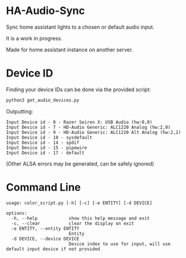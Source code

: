 # HA-Audio-Sync
Sync home assistant lights to a chosen or default audio input.

It is a work in progress.

Made for home assistant instance on another server.

# Device ID

Finding your device IDs can be done via the provided script:

```bash
python3 get_audio_devices.py
```

Outputting:
```
Input Device id - 0 - Razer Seiren X: USB Audio (hw:0,0)
Input Device id - 7 - HD-Audio Generic: ALC1220 Analog (hw:2,0)
Input Device id - 9 - HD-Audio Generic: ALC1220 Alt Analog (hw:2,2)
Input Device id - 10 - sysdefault
Input Device id - 14 - spdif
Input Device id - 15 - pipewire
Input Device id - 17 - default
```
(Other ALSA errors may be generated, can be safely ignored)

# Command Line
```
usage: color_script.py [-h] [-c] [-e ENTITY] [-d DEVICE]

options:
  -h, --help            show this help message and exit
  -c, --clear           clear the display on exit
  -e ENTITY, --entity ENTITY
                        Entity
  -d DEVICE, --device DEVICE
                        Device index to use for input, will use default input device if not provided
```